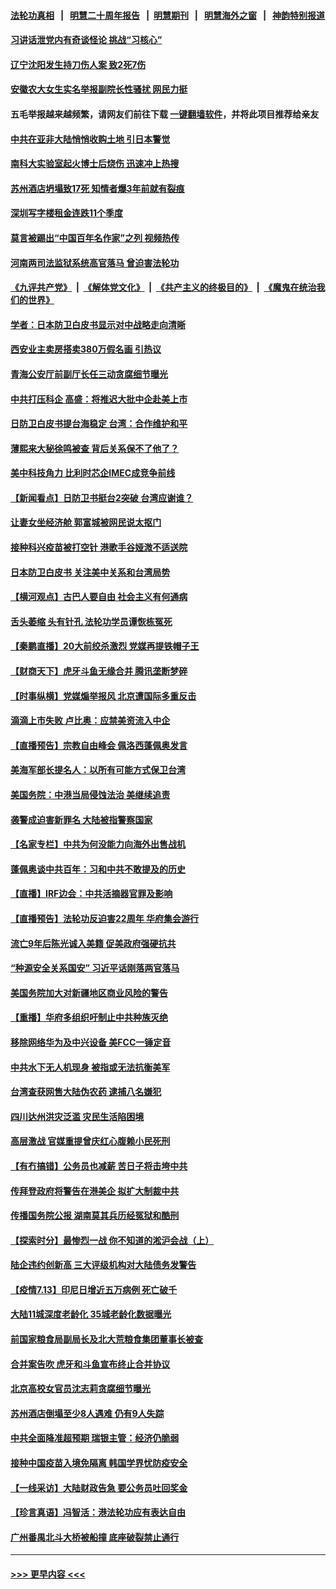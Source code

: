 #### [法轮功真相](https://github.com/gfw-breaker/truth/blob/master/README.md?t=0) &nbsp;&nbsp;|&nbsp;&nbsp; [明慧二十周年报告](https://github.com/gfw-breaker/mh-reports/blob/master/README.md?t=0) &nbsp;&nbsp;|&nbsp;&nbsp;[明慧期刊](https://github.com/gfw-breaker/mh-qikan) &nbsp;&nbsp;|&nbsp;&nbsp; [明慧海外之窗](https://github.com/gfw-breaker/mh-news/blob/master/README.md?t=0) &nbsp;&nbsp;|&nbsp;&nbsp; [神韵特别报道](https://github.com/gfw-breaker/mh-news/blob/master/shenyun.md?t=0)
#### [习讲话泄党内有奇谈怪论 挑战“习核心”](../pages/nsc413/n13088150.md?t=07142051) 
#### [辽宁沈阳发生持刀伤人案 致2死7伤](../pages/nsc413/n13088175.md?t=07142051) 
#### [安徽农大女生实名举报副院长性骚扰 网民力挺](../pages/nsc413/n13087973.md?t=07142051) 
#### 五毛举报越来越频繁，请网友们前往下载 [一键翻墙软件](https://github.com/gfw-breaker/ssr-accounts)，并将此项目推荐给亲友
#### [中共在亚非大陆悄悄收购土地 引日本警觉](../pages/nsc413/n13087302.md?t=07142051) 
#### [南科大实验室起火博士后烧伤 迅速冲上热搜](../pages/nsc413/n13087967.md?t=07142051) 
#### [苏州酒店坍塌致17死 知情者爆3年前就有裂痕](../pages/nsc413/n13087856.md?t=07142051) 
#### [深圳写字楼租金连跌11个季度](../pages/nsc413/n13087588.md?t=07142051) 
#### [莫言被踢出“中国百年名作家”之列 视频热传](../pages/nsc413/n13087451.md?t=07142051) 
#### [河南两司法监狱系统高官落马 曾迫害法轮功](../pages/nsc413/n13087688.md?t=07142051) 
#### [《九评共产党》](https://github.com/begood0513/9ping.md/blob/master/README.md) &nbsp;|&nbsp; [《解体党文化》](../../../../jtdwh.md/blob/master/README.md)  &nbsp;|&nbsp; [《共产主义的终极目的》](../../../../gczydzjmd.md/blob/master/README.md) &nbsp;|&nbsp; [《魔鬼在统治我们的世界》](../../../../mgztzwmdsj.md/blob/master/README.md) 
#### [学者：日本防卫白皮书显示对中战略走向清晰](../pages/nsc413/n13087420.md?t=07142051) 
#### [西安业主卖房搭卖380万假名画 引热议](../pages/nsc413/n13087530.md?t=07142051) 
#### [青海公安厅前副厅长任三动贪腐细节曝光](../pages/nsc413/n13087456.md?t=07142051) 
#### [中共打压科企 高盛：将推迟大批中企赴美上市](../pages/nsc413/n13087370.md?t=07142051) 
#### [日防卫白皮书提台海稳定 台湾：合作维护和平](../pages/nsc413/n13087396.md?t=07142051) 
#### [薄熙来大秘徐鸣被查 背后关系保不了他了？](../pages/nsc413/n13087345.md?t=07142051) 
#### [美中科技角力 比利时芯企IMEC成竞争前线](../pages/nsc413/n13086846.md?t=07142051) 
#### [【新闻看点】日防卫书挺台2突破 台湾应谢谁？](../pages/nsc413/n13087012.md?t=07142051) 
#### [让妻女坐经济舱 郭富城被网民说太抠门](../pages/nsc413/n13086946.md?t=07142051) 
#### [接种科兴疫苗被打空针 港歌手谷娅溦不适送院](../pages/nsc413/n13086767.md?t=07142051) 
#### [日本防卫白皮书 关注美中关系和台湾局势](../pages/nsc413/n13086796.md?t=07142051) 
#### [【横河观点】古巴人要自由 社会主义有何通病](../pages/nsc413/n13087114.md?t=07142051) 
#### [舌头萎缩 头有针孔 法轮功学员谭恢栋冤死](../pages/nsc413/n13086928.md?t=07142051) 
#### [【秦鹏直播】20大前绞杀激烈 党媒再提铁帽子王](../pages/nsc413/n13087079.md?t=07142051) 
#### [【财商天下】虎牙斗鱼无缘合并 腾讯垄断梦碎](../pages/nsc413/n13086399.md?t=07142051) 
#### [【时事纵横】党媒煽举报风 北京遭国际多重反击](../pages/nsc413/n13087052.md?t=07142051) 
#### [滴滴上市失败 卢比奥：应禁美资流入中企](../pages/nsc413/n13086604.md?t=07142051) 
#### [【直播预告】宗教自由峰会 佩洛西蓬佩奥发言](../pages/nsc413/n13086205.md?t=07142051) 
#### [美海军部长提名人：以所有可能方式保卫台湾](../pages/nsc413/n13086938.md?t=07142051) 
#### [美国务院：中港当局侵蚀法治 美继续追责](../pages/nsc413/n13086910.md?t=07142051) 
#### [袭警成迫害新罪名 大陆被指警察国家](../pages/nsc413/n13086812.md?t=07142051) 
#### [【名家专栏】中共为何没能力向海外出售战机](../pages/nsc413/n13086154.md?t=07142051) 
#### [蓬佩奥谈中共百年：习和中共不敢提及的历史](../pages/nsc413/n13086813.md?t=07142051) 
#### [【直播】IRF边会：中共活摘器官罪及影响](../pages/nsc413/n13086435.md?t=07142051) 
#### [【直播预告】法轮功反迫害22周年 华府集会游行](../pages/nsc413/n13086810.md?t=07142051) 
#### [流亡9年后陈光诚入美籍 促美政府强硬抗共](../pages/nsc413/n13086679.md?t=07142051) 
#### [“种源安全关系国安” 习近平话刚落两官落马](../pages/nsc413/n13086347.md?t=07142051) 
#### [美国务院加大对新疆地区商业风险的警告](../pages/nsc413/n13086639.md?t=07142051) 
#### [【重播】华府多组织吁制止中共种族灭绝](../pages/nsc413/n13086206.md?t=07142051) 
#### [移除网络华为及中兴设备 美FCC一锤定音](../pages/nsc413/n13086476.md?t=07142051) 
#### [中共水下无人机现身 被指或无法抗衡美军](../pages/nsc413/n13086338.md?t=07142051) 
#### [台湾查获网售大陆伪农药 逮捕八名嫌犯](../pages/nsc413/n13085083.md?t=07142051) 
#### [四川达州洪灾泛滥 灾民生活陷困境](../pages/nsc413/n13085948.md?t=07142051) 
#### [高层激战 官媒重提曾庆红心腹赖小民死刑](../pages/nsc413/n13086324.md?t=07142051) 
#### [【有冇搞错】公务员也减薪 苦日子将击垮中共](../pages/nsc413/n13085505.md?t=07142051) 
#### [传拜登政府将警告在港美企 拟扩大制裁中共](../pages/nsc413/n13086137.md?t=07142051) 
#### [传播国务院公报 湖南莫其兵历经冤狱和酷刑](../pages/nsc413/n13084962.md?t=07142051) 
#### [【探索时分】最惨烈一战 你不知道的淞沪会战（上）](../pages/nsc413/n13084814.md?t=07142051) 
#### [陆企违约创新高 三大评级机构对大陆债务发警告](../pages/nsc413/n13085836.md?t=07142051) 
#### [【疫情7.13】印尼日增近五万病例 死亡破千](../pages/nsc413/n13085637.md?t=07142051) 
#### [大陆11城深度老龄化  35城老龄化数据曝光](../pages/nsc413/n13085947.md?t=07142051) 
#### [前国家粮食局副局长及北大荒粮食集团董事长被查](../pages/nsc413/n13085783.md?t=07142051) 
#### [合并案告吹 虎牙和斗鱼宣布终止合并协议](../pages/nsc413/n13085686.md?t=07142051) 
#### [北京高校女官员沈志莉贪腐细节曝光](../pages/nsc413/n13085720.md?t=07142051) 
#### [苏州酒店倒塌至少8人遇难 仍有9人失踪](../pages/nsc413/n13085744.md?t=07142051) 
#### [中共全面降准超预期 瑞银主管：经济仍脆弱](../pages/nsc413/n13085398.md?t=07142051) 
#### [接种中国疫苗入境免隔离 韩国学界忧防疫安全](../pages/nsc413/n13085587.md?t=07142051) 
#### [【一线采访】大陆财政告急 要公务员吐回奖金](../pages/nsc413/n13085039.md?t=07142051) 
#### [【珍言真语】冯智活：港法轮功应有表达自由](../pages/nsc413/n13085556.md?t=07142051) 
#### [广州番禺北斗大桥被船撞 底座破裂禁止通行](../pages/nsc413/n13085598.md?t=07142051) 

----
#### [ >>> 更早内容 <<< ](../indexes/nsc413-earlier.md)

